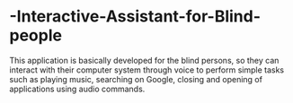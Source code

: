 # -Interactive-Assistant-for-Blind-people
This application is basically developed for the blind persons, so they can interact with their computer system through voice to perform simple tasks such as playing music, searching on Google, closing and opening of applications using audio commands.
